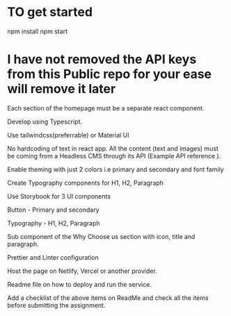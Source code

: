 # TO get started 
npm install 
npm start 

# I have not removed the API keys from this Public repo for your ease will remove it later 

Each section of the homepage must be a separate react component.

Develop using Typescript.

Use tailwindcss(preferrable) or Material UI

No hardcoding of text in react app. All the content (text and images) must be coming from a Headless CMS through its API (Example API reference ).

Enable theming with just 2 colors i.e primary and secondary and font family

Create Typography components for H1, H2, Paragraph

Use Storybook for 3 UI components 

Button - Primary and secondary

Typography - H1, H2, Paragraph

Sub component of the Why Choose us section with icon, title and paragraph.

Prettier and Linter configuration

Host the page on Netlify, Vercel or another provider.

Readme file on how to deploy and run the service.

Add a checklist of the above items on ReadMe and check all the items before submitting the assignment.
